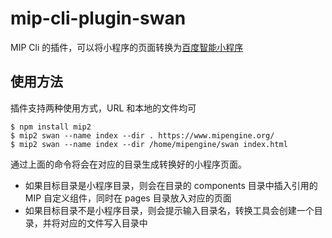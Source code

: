 # mip-cli-plugin-swan

MIP Cli 的插件，可以将小程序的页面转换为[百度智能小程序](https://smartprogram.baidu.com/developer/index.html)

## 使用方法

插件支持两种使用方式，URL 和本地的文件均可

```
$ npm install mip2
$ mip2 swan --name index --dir . https://www.mipengine.org/
$ mip2 swan --name index --dir /home/mipengine/swan index.html
```

通过上面的命令将会在对应的目录生成转换好的小程序页面。

- 如果目标目录是小程序目录，则会在目录的 components 目录中插入引用的 MIP 自定义组件，同时在 pages 目录放入对应的页面
- 如果目标目录不是小程序目录，则会提示输入目录名，转换工具会创建一个目录，并将对应的文件写入目录中
